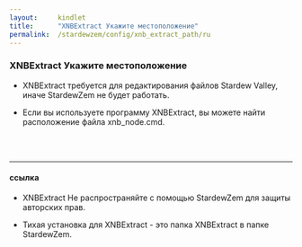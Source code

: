 ```yaml
---
layout:     kindlet
title:      "XNBExtract Укажите местоположение"
permalink:  /stardewzem/config/xnb_extract_path/ru
---
```


### **XNBExtract Укажите местоположение**

* XNBExtract требуется для редактирования файлов Stardew Valley, иначе StardewZem не будет работать.

* Если вы используете программу XNBExtract, вы можете найти расположение файла xnb_node.cmd.

<br/>
<br/>

---
#### **ссылка**

* XNBExtract Не распространяйте с помощью StardewZem для защиты авторских прав.

* Тихая установка для XNBExtract - это папка XNBExtract в папке StardewZem.

<br/>
<br/>
